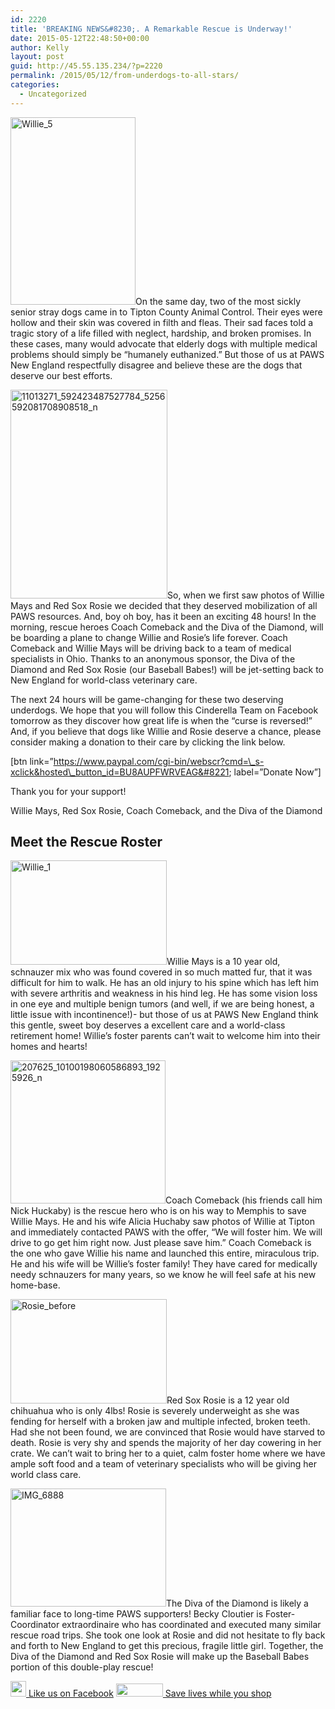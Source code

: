 ```yaml
---
id: 2220
title: 'BREAKING NEWS&#8230;. A Remarkable Rescue is Underway!'
date: 2015-05-12T22:48:50+00:00
author: Kelly
layout: post
guid: http://45.55.135.234/?p=2220
permalink: /2015/05/12/from-underdogs-to-all-stars/
categories:
  - Uncategorized
---
```

<img class="alignleft  wp-image-2222" src="https://pawsnewengland.com/wp-content/uploads/2015/05/Willie_5-427x640.jpg" alt="Willie_5" width="200" height="300" />On the same day, two of the most sickly senior stray dogs came in to Tipton County Animal Control. Their eyes were hollow and their skin was covered in filth and fleas. Their sad faces told a tragic story of a life filled with neglect, hardship, and broken promises. In these cases, many would advocate that elderly dogs with multiple medical problems should simply be &#8220;humanely euthanized.&#8221; But those of us at PAWS New England respectfully disagree and believe these are the dogs that deserve our best efforts.

<img class="alignright  wp-image-2221" src="https://pawsnewengland.com/wp-content/uploads/2015/05/11013271_592423487527784_5256592081708908518_n-481x640.jpg" alt="11013271_592423487527784_5256592081708908518_n" width="251" height="334" />So, when we first saw photos of Willie Mays and Red Sox Rosie we decided that they deserved mobilization of all PAWS resources. And, boy oh boy, has it been an exciting 48 hours! In the morning, rescue heroes Coach Comeback and the Diva of the Diamond, will be boarding a plane to change Willie and Rosie&#8217;s life forever. Coach Comeback and Willie Mays will be driving back to a team of medical specialists in Ohio. Thanks to an anonymous sponsor, the Diva of the Diamond and Red Sox Rosie (our Baseball Babes!) will be jet-setting back to New England for world-class veterinary care.

The next 24 hours will be game-changing for these two deserving underdogs. We hope that you will follow this Cinderella Team on Facebook tomorrow as they discover how great life is when the &#8220;curse is reversed!&#8221; And, if you believe that dogs like Willie and Rosie deserve a chance, please consider making a donation to their care by clicking the link below.
  
[btn link=&#8221;https://www.paypal.com/cgi-bin/webscr?cmd=\_s-xclick&hosted\_button_id=BU8AUPFWRVEAG&#8221; label=&#8221;Donate Now&#8221;]
  
Thank you for your support!
  
Willie Mays, Red Sox Rosie, Coach Comeback, and the Diva of the Diamond

## <span class="subTitle"><strong>Meet the Rescue Roster</strong><br /> </span>

<img class="alignleft  wp-image-2239" src="https://pawsnewengland.com/wp-content/uploads/2015/05/Willie_1-640x427.jpg" alt="Willie_1" width="250" height="167" />Willie Mays is a 10 year old, schnauzer mix who was found covered in so much matted fur, that it was difficult for him to walk. He has an old injury to his spine which has left him with severe arthritis and weakness in his hind leg. He has some vision loss in one eye and multiple benign tumors (and well, if we are being honest, a little issue with incontinence!)- but those of us at PAWS New England think this gentle, sweet boy deserves a excellent care and a world-class retirement home! Willie&#8217;s foster parents can&#8217;t wait to welcome him into their homes and hearts!

<img class="alignleft  wp-image-2241" src="https://pawsnewengland.com/wp-content/uploads/2015/05/207625_10100198060586893_1925926_n1.jpg" alt="207625_10100198060586893_1925926_n" width="248" height="229" />Coach Comeback (his friends call him Nick Huckaby) is the rescue hero who is on his way to Memphis to save Willie Mays. He and his wife Alicia Huchaby saw photos of Willie at Tipton and immediately contacted PAWS with the offer, &#8220;We will foster him. We will drive to go get him right now. Just please save him.&#8221; Coach Comeback is the one who gave Willie his name and launched this entire, miraculous trip. He and his wife will be Willie&#8217;s foster family! They have cared for medically needy schnauzers for many years, so we know he will feel safe at his new home-base.

<img class="alignleft  wp-image-2244" src="https://pawsnewengland.com/wp-content/uploads/2015/05/Rosie_before-640x427.jpg" alt="Rosie_before" width="250" height="167" />Red Sox Rosie is a 12 year old chihuahua who is only 4lbs! Rosie is severely underweight as she was fending for herself with a broken jaw and multiple infected, broken teeth. Had she not been found, we are convinced that Rosie would have starved to death. Rosie is very shy and spends the majority of her day cowering in her crate. We can&#8217;t wait to bring her to a quiet, calm foster home where we have ample soft food and a team of veterinary specialists who will be giving her world class care.

<img class="alignleft  wp-image-2245" src="https://pawsnewengland.com/wp-content/uploads/2015/05/IMG_6888.jpg" alt="IMG_6888" width="249" height="189" />The Diva of the Diamond is likely a familiar face to long-time PAWS supporters! Becky Cloutier is Foster-Coordinator extraordinaire who has coordinated and executed many similar rescue road trips. She took one look at Rosie and did not hesitate to fly back and forth to New England to get this precious, fragile little girl. Together, the Diva of the Diamond and Red Sox Rosie will make up the Baseball Babes portion of this double-play rescue!

<div class="sub-heading">
  <a href="http://www.facebook.com/PAWSNewEngland" data-cke-saved-href="http://www.facebook.com/PAWSNewEngland"><img src="http://gallery.mailchimp.com/0c705fc71db1e2d4d6f5f4ba3/images/facebook_icon.jpg" alt="" width="25" height="25" border="0" data-cke-saved-src="http://gallery.mailchimp.com/0c705fc71db1e2d4d6f5f4ba3/images/facebook_icon.jpg" /> Like us on Facebook</a> <a href="http://www.goodsearch.com/nonprofit/tipton-treasures-paws-new-england.aspx" data-cke-saved-href="http://www.goodsearch.com/nonprofit/tipton-treasures-paws-new-england.aspx"><img src="http://gallery.mailchimp.com/0c705fc71db1e2d4d6f5f4ba3/images/00GoodSearch.jpg" alt="" width="75" height="21" border="0" data-cke-saved-src="http://gallery.mailchimp.com/0c705fc71db1e2d4d6f5f4ba3/images/00GoodSearch.jpg" /> Save lives while you shop</a>
</div>